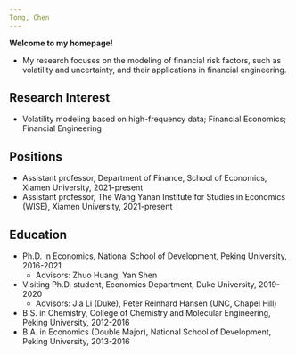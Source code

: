 ```yaml
---
Tong, Chen
---
```


**Welcome to my homepage!**
- My research focuses on the modeling of financial risk factors, such as volatility and uncertainty, and their applications in financial engineering.

## Research Interest
- Volatility modeling based on high-frequency data; Financial Economics; Financial Engineering


## Positions
- Assistant professor, Department of Finance, School of Economics, Xiamen University, 2021-present
- Assistant professor, The Wang Yanan Institute for Studies in Economics (WISE), Xiamen University, 2021-present


## Education
- Ph.D. in Economics, National School of Development, Peking University, 2016-2021
  - Advisors: Zhuo Huang, Yan Shen
- Visiting Ph.D. student, Economics Department, Duke University, 2019-2020
  - Advisors: Jia Li (Duke), Peter Reinhard Hansen (UNC, Chapel Hill)
- B.S. in Chemistry, College of Chemistry and Molecular Engineering, Peking University, 2012-2016
- B.A. in Economics (Double Major), National School of Development, Peking University, 2013-2016
